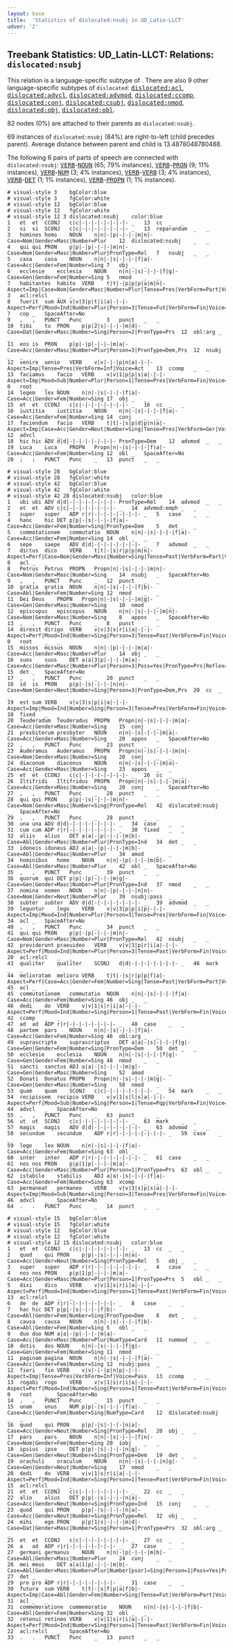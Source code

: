 ```yaml
---
layout: base
title:  'Statistics of dislocated:nsubj in UD_Latin-LLCT'
udver: '2'
---
```


## Treebank Statistics: UD_Latin-LLCT: Relations: `dislocated:nsubj`

This relation is a language-specific subtype of .
There are also 9 other language-specific subtypes of `dislocated`: <tt><a href="la_llct-dep-dislocated-acl.html">dislocated:acl</a></tt>, <tt><a href="la_llct-dep-dislocated-advcl.html">dislocated:advcl</a></tt>, <tt><a href="la_llct-dep-dislocated-advmod.html">dislocated:advmod</a></tt>, <tt><a href="la_llct-dep-dislocated-ccomp.html">dislocated:ccomp</a></tt>, <tt><a href="la_llct-dep-dislocated-conj.html">dislocated:conj</a></tt>, <tt><a href="la_llct-dep-dislocated-csubj.html">dislocated:csubj</a></tt>, <tt><a href="la_llct-dep-dislocated-nmod.html">dislocated:nmod</a></tt>, <tt><a href="la_llct-dep-dislocated-obj.html">dislocated:obj</a></tt>, <tt><a href="la_llct-dep-dislocated-obl.html">dislocated:obl</a></tt>.

82 nodes (0%) are attached to their parents as `dislocated:nsubj`.

69 instances of `dislocated:nsubj` (84%) are right-to-left (child precedes parent).
Average distance between parent and child is 13.4878048780488.

The following 6 pairs of parts of speech are connected with `dislocated:nsubj`: <tt><a href="la_llct-pos-VERB.html">VERB</a></tt>-<tt><a href="la_llct-pos-NOUN.html">NOUN</a></tt> (65; 79% instances), <tt><a href="la_llct-pos-VERB.html">VERB</a></tt>-<tt><a href="la_llct-pos-PRON.html">PRON</a></tt> (9; 11% instances), <tt><a href="la_llct-pos-VERB.html">VERB</a></tt>-<tt><a href="la_llct-pos-NUM.html">NUM</a></tt> (3; 4% instances), <tt><a href="la_llct-pos-VERB.html">VERB</a></tt>-<tt><a href="la_llct-pos-VERB.html">VERB</a></tt> (3; 4% instances), <tt><a href="la_llct-pos-VERB.html">VERB</a></tt>-<tt><a href="la_llct-pos-DET.html">DET</a></tt> (1; 1% instances), <tt><a href="la_llct-pos-VERB.html">VERB</a></tt>-<tt><a href="la_llct-pos-PROPN.html">PROPN</a></tt> (1; 1% instances).


~~~ conllu
# visual-style 3	bgColor:blue
# visual-style 3	fgColor:white
# visual-style 12	bgColor:blue
# visual-style 12	fgColor:white
# visual-style 12 3 dislocated:nsubj	color:blue
1	et	et	CCONJ	c|c|-|-|-|-|-|-|-|-	_	13	cc	_	_
2	si	si	SCONJ	c|c|-|-|-|-|-|-|-|-	_	13	reparandum	_	_
3	homines	homo	NOUN	n|n|-|p|-|-|-|m|n|-	Case=Nom|Gender=Masc|Number=Plur	12	dislocated:nsubj	_	_
4	qui	qui	PRON	p|p|-|p|-|-|-|m|n|-	Case=Nom|Gender=Masc|Number=Plur|PronType=Rel	7	nsubj	_	_
5	casa	casa	NOUN	n|n|-|s|-|-|-|f|a|-	Case=Acc|Gender=Fem|Number=Sing	7	obj	_	_
6	ecclesie	ecclesia	NOUN	n|n|-|s|-|-|-|f|g|-	Case=Gen|Gender=Fem|Number=Sing	5	nmod	_	_
7	habitantes	habito	VERB	t|t|-|p|p|p|a|m|n|-	Aspect=Imp|Case=Nom|Gender=Masc|Number=Plur|Tense=Pres|VerbForm=Part|Voice=Act	3	acl:relcl	_	_
8	fuerit	sum	AUX	v|v|3|p|t|i|a|-|-|-	Aspect=Perf|Mood=Ind|Number=Plur|Person=3|Tense=Fut|VerbForm=Fin|Voice=Act	7	cop	_	SpaceAfter=No
9	,	,	PUNCT	Punc	_	3	punct	_	_
10	tibi	tu	PRON	p|p|2|s|-|-|-|m|d|-	Case=Dat|Gender=Masc|Number=Sing|Person=2|PronType=Prs	12	obl:arg	_	_
11	eos	is	PRON	p|p|-|p|-|-|-|m|a|-	Case=Acc|Gender=Masc|Number=Plur|Person=3|PronType=Dem,Prs	12	nsubj	_	_
12	venire	uenio	VERB	v|v|-|-|p|n|a|-|-|-	Aspect=Imp|Tense=Pres|VerbForm=Inf|Voice=Act	13	ccomp	_	_
13	faciamus	facio	VERB	v|v|1|p|p|s|a|-|-|-	Aspect=Imp|Mood=Sub|Number=Plur|Person=1|Tense=Pres|VerbForm=Fin|Voice=Act	0	root	_	_
14	legem	lex	NOUN	n|n|-|s|-|-|-|f|a|-	Case=Acc|Gender=Fem|Number=Sing	17	obj	_	_
15	et	et	CCONJ	c|c|-|-|-|-|-|-|-|-	_	16	cc	_	_
16	iustitia	iustitia	NOUN	n|n|-|s|-|-|-|f|a|-	Case=Acc|Gender=Fem|Number=Sing	14	conj	_	_
17	faciendum	facio	VERB	t|t|-|s|p|d|p|n|a|-	Aspect=Imp|Case=Acc|Gender=Neut|Number=Sing|Tense=Pres|VerbForm=Ger|Voice=Pass	12	advcl	_	_
18	hic	hic	ADV	d|d|-|-|-|-|-|-|-|-	PronType=Dem	12	advmod	_	_
19	Luca	Luca	PROPN	Propn|n|-|s|-|-|-|f|a|-	Case=Acc|Gender=Fem|Number=Sing	12	obl	_	SpaceAfter=No
20	;	;	PUNCT	Punc	_	13	punct	_	_

~~~


~~~ conllu
# visual-style 28	bgColor:blue
# visual-style 28	fgColor:white
# visual-style 42	bgColor:blue
# visual-style 42	fgColor:white
# visual-style 42 28 dislocated:nsubj	color:blue
1	ubi	ubi	ADV	d|d|-|-|-|-|-|-|-|-	PronType=Rel	14	advmod	_	_
2	et	et	ADV	c|c|-|-|-|-|-|-|-|-	_	14	advmod:emph	_	_
3	super	super	ADP	r|r|-|-|-|-|-|-|-|-	_	5	case	_	_
4	hanc	hic	DET	p|p|-|s|-|-|-|f|a|-	Case=Acc|Gender=Fem|Number=Sing|PronType=Dem	5	det	_	_
5	commotationem	commutatio	NOUN	n|n|-|s|-|-|-|f|a|-	Case=Acc|Gender=Fem|Number=Sing	14	obl	_	_
6	sepe	saepe	ADV	d|d|-|-|-|-|-|-|-|-	_	7	advmod	_	_
7	dictus	dico	VERB	t|t|-|s|r|p|p|m|n|-	Aspect=Perf|Case=Nom|Gender=Masc|Number=Sing|Tense=Past|VerbForm=Part|Voice=Pass	8	acl	_	_
8	Petrus	Petrus	PROPN	Propn|n|-|s|-|-|-|m|n|-	Case=Nom|Gender=Masc|Number=Sing	14	nsubj	_	SpaceAfter=No
9	,	,	PUNCT	Punc	_	12	punct	_	_
10	gratia	gratia	NOUN	n|n|-|s|-|-|-|f|b|-	Case=Abl|Gender=Fem|Number=Sing	12	nmod	_	_
11	Dei	Deus	PROPN	Propn|n|-|s|-|-|-|m|g|-	Case=Gen|Gender=Masc|Number=Sing	10	nmod	_	_
12	episcopus	episcopus	NOUN	n|n|-|s|-|-|-|m|n|-	Case=Nom|Gender=Masc|Number=Sing	8	appos	_	SpaceAfter=No
13	,	,	PUNCT	Punc	_	8	punct	_	_
14	direxit	dirigo	VERB	v|v|3|s|r|i|a|-|-|-	Aspect=Perf|Mood=Ind|Number=Sing|Person=3|Tense=Past|VerbForm=Fin|Voice=Act	0	root	_	_
15	missos	missus	NOUN	n|n|-|p|-|-|-|m|a|-	Case=Acc|Gender=Masc|Number=Plur	14	obj	_	_
16	suos	suus	DET	a|a|3|p|-|-|-|m|a|-	Case=Acc|Gender=Masc|Number=Plur|Person=3|Poss=Yes|PronType=Prs|Reflex=Yes	15	det	_	SpaceAfter=No
17	,	,	PUNCT	Punc	_	20	punct	_	_
18	id	is	PRON	p|p|-|s|-|-|-|n|n|-	Case=Nom|Gender=Neut|Number=Sing|Person=3|PronType=Dem,Prs	20	cc	_	_
19	est	sum	VERB	v|v|3|s|p|i|a|-|-|-	Aspect=Imp|Mood=Ind|Number=Sing|Person=3|Tense=Pres|VerbForm=Fin|Voice=Act	18	fixed	_	_
20	Teuderadum	Teuderadus	PROPN	Propn|n|-|s|-|-|-|m|a|-	Case=Acc|Gender=Masc|Number=Sing	15	conj	_	_
21	presbiterum	presbyter	NOUN	n|n|-|s|-|-|-|m|a|-	Case=Acc|Gender=Masc|Number=Sing	20	appos	_	SpaceAfter=No
22	,	,	PUNCT	Punc	_	23	punct	_	_
23	Auderamus	Auderamus	PROPN	Propn|n|-|s|-|-|-|m|n|-	Case=Nom|Gender=Masc|Number=Sing	20	conj	_	_
24	diaconum	diaconus	NOUN	n|n|-|s|-|-|-|m|a|-	Case=Acc|Gender=Masc|Number=Sing	23	appos	_	_
25	et	et	CCONJ	c|c|-|-|-|-|-|-|-|-	_	26	cc	_	_
26	Iltifridi	Iltifridus	PROPN	Propn|n|-|s|-|-|-|m|a|-	Case=Acc|Gender=Masc|Number=Sing	20	conj	_	SpaceAfter=No
27	,	,	PUNCT	Punc	_	28	punct	_	_
28	qui	qui	PRON	p|p|-|s|-|-|-|m|n|-	Case=Nom|Gender=Masc|Number=Sing|PronType=Rel	42	dislocated:nsubj	_	SpaceAfter=No
29	,	,	PUNCT	Punc	_	28	punct	_	_
30	una	una	ADV	d|d|-|-|-|-|-|-|-|-	_	34	case	_	_
31	cum	cum	ADP	r|r|-|-|-|-|-|-|-|-	_	30	fixed	_	_
32	aliis	alius	DET	a|a|-|p|-|-|-|m|b|-	Case=Abl|Gender=Masc|Number=Plur|PronType=Ind	34	det	_	_
33	idoneis	idoneus	ADJ	a|a|-|p|-|-|-|m|b|-	Case=Abl|Gender=Masc|Number=Plur	34	amod	_	_
34	hominibus	homo	NOUN	n|n|-|p|-|-|-|m|b|-	Case=Abl|Gender=Masc|Number=Plur	42	obl	_	SpaceAfter=No
35	,	,	PUNCT	Punc	_	39	punct	_	_
36	quorum	qui	DET	p|p|-|p|-|-|-|m|g|-	Case=Gen|Gender=Masc|Number=Plur|PronType=Ind	37	nmod	_	_
37	nomina	nomen	NOUN	n|n|-|p|-|-|-|n|n|-	Case=Nom|Gender=Neut|Number=Plur	39	nsubj:pass	_	_
38	subter	subter	ADV	d|d|-|-|-|-|-|-|-|-	_	39	advmod	_	_
39	leguntur	lego	VERB	v|v|3|p|p|i|p|-|-|-	Aspect=Imp|Mood=Ind|Number=Plur|Person=3|Tense=Pres|VerbForm=Fin|Voice=Pass	34	acl	_	SpaceAfter=No
40	,	,	PUNCT	Punc	_	34	punct	_	_
41	qui	qui	PRON	p|p|-|p|-|-|-|m|n|-	Case=Nom|Gender=Masc|Number=Plur|PronType=Rel	42	nsubj	_	_
42	previderunt	praeuideo	VERB	v|v|3|p|r|i|a|-|-|-	Aspect=Perf|Mood=Ind|Number=Plur|Person=3|Tense=Past|VerbForm=Fin|Voice=Act	20	acl:relcl	_	_
43	qualiter	qualiter	SCONJ	d|d|-|-|-|-|-|-|-|-	_	46	mark	_	_
44	melioratam	melioro	VERB	t|t|-|s|r|p|p|f|a|-	Aspect=Perf|Case=Acc|Gender=Fem|Number=Sing|Tense=Past|VerbForm=Part|Voice=Pass	45	acl	_	_
45	commutationem	commutatio	NOUN	n|n|-|s|-|-|-|f|a|-	Case=Acc|Gender=Fem|Number=Sing	46	obj	_	_
46	dedi	do	VERB	v|v|1|s|r|i|a|-|-|-	Aspect=Perf|Mood=Ind|Number=Sing|Person=1|Tense=Past|VerbForm=Fin|Voice=Act	42	ccomp	_	_
47	ad	ad	ADP	r|r|-|-|-|-|-|-|-|-	_	48	case	_	_
48	partem	pars	NOUN	n|n|-|s|-|-|-|f|a|-	Case=Acc|Gender=Fem|Number=Sing	46	obl:arg	_	_
49	suprascripte	suprascriptus	DET	a|a|-|s|-|-|-|f|g|-	Case=Gen|Gender=Fem|Number=Sing|PronType=Dem	50	det	_	_
50	ecclesie	ecclesia	NOUN	n|n|-|s|-|-|-|f|g|-	Case=Gen|Gender=Fem|Number=Sing	48	nmod	_	_
51	sancti	sanctus	ADJ	a|a|-|s|-|-|-|m|g|-	Case=Gen|Gender=Masc|Number=Sing	52	amod	_	_
52	Donati	Donatus	PROPN	Propn|n|-|s|-|-|-|m|g|-	Case=Gen|Gender=Masc|Number=Sing	50	nmod	_	_
53	quam	quam	SCONJ	c|c|-|-|-|-|-|-|-|-	_	54	mark	_	_
54	recipissem	recipio	VERB	v|v|1|s|l|s|a|-|-|-	Aspect=Perf|Mood=Sub|Number=Sing|Person=1|Tense=Pqp|VerbForm=Fin|Voice=Act	44	advcl	_	SpaceAfter=No
55	,	,	PUNCT	Punc	_	63	punct	_	_
56	ut	ut	SCONJ	c|c|-|-|-|-|-|-|-|-	_	63	mark	_	_
57	magis	magis	ADV	d|d|-|-|-|-|-|-|-|-	_	63	advmod	_	_
58	secundum	secundum	ADP	r|r|-|-|-|-|-|-|-|-	_	59	case	_	_
59	lege	lex	NOUN	n|n|-|s|-|-|-|f|a|-	Case=Acc|Gender=Fem|Number=Sing	63	obl	_	_
60	inter	inter	ADP	r|r|-|-|-|-|-|-|-|-	_	61	case	_	_
61	nos	nos	PRON	p|p|1|p|-|-|-|m|a|-	Case=Acc|Gender=Masc|Number=Plur|Person=1|PronType=Prs	63	obl	_	_
62	istabile	stabilis	ADJ	a|a|-|s|-|-|-|f|a|-	Case=Acc|Gender=Fem|Number=Sing	63	xcomp	_	_
63	permaneat	permaneo	VERB	v|v|3|s|p|s|a|-|-|-	Aspect=Imp|Mood=Sub|Number=Sing|Person=3|Tense=Pres|VerbForm=Fin|Voice=Act	46	advcl	_	SpaceAfter=No
64	.	.	PUNCT	Punc	_	14	punct	_	_

~~~


~~~ conllu
# visual-style 15	bgColor:blue
# visual-style 15	fgColor:white
# visual-style 12	bgColor:blue
# visual-style 12	fgColor:white
# visual-style 12 15 dislocated:nsubj	color:blue
1	et	et	CCONJ	c|c|-|-|-|-|-|-|-|-	_	13	cc	_	_
2	quod	qui	PRON	p|p|-|s|-|-|-|n|a|-	Case=Acc|Gender=Neut|Number=Sing|PronType=Rel	5	obj	_	_
3	super	super	ADP	r|r|-|-|-|-|-|-|-|-	_	4	case	_	_
4	nos	nos	PRON	p|p|1|p|-|-|-|m|a|-	Case=Acc|Gender=Masc|Number=Plur|Person=1|PronType=Prs	5	obl	_	_
5	dixi	dico	VERB	v|v|1|s|r|i|a|-|-|-	Aspect=Perf|Mood=Ind|Number=Sing|Person=1|Tense=Past|VerbForm=Fin|Voice=Act	13	acl:relcl	_	_
6	de	de	ADP	r|r|-|-|-|-|-|-|-|-	_	8	case	_	_
7	hac	hic	DET	p|p|-|s|-|-|-|f|b|-	Case=Abl|Gender=Fem|Number=Sing|PronType=Dem	8	det	_	_
8	causa	causa	NOUN	n|n|-|s|-|-|-|f|b|-	Case=Abl|Gender=Fem|Number=Sing	5	obl	_	_
9	duo	duo	NUM	a|a|-|p|-|-|-|m|a|-	Case=Acc|Gender=Masc|Number=Plur|NumType=Card	11	nummod	_	_
10	dotis	dos	NOUN	n|n|-|s|-|-|-|f|g|-	Case=Gen|Gender=Fem|Number=Sing	11	nmod	_	_
11	paginam	pagina	NOUN	n|n|-|s|-|-|-|f|a|-	Case=Acc|Gender=Fem|Number=Sing	12	nsubj:pass	_	_
12	fieri	fio	VERB	v|v|-|-|p|n|p|-|-|-	Aspect=Imp|Tense=Pres|VerbForm=Inf|Voice=Pass	13	ccomp	_	_
13	rogabi	rogo	VERB	v|v|1|s|r|i|a|-|-|-	Aspect=Perf|Mood=Ind|Number=Sing|Person=1|Tense=Past|VerbForm=Fin|Voice=Act	0	root	_	SpaceAfter=No
14	,	,	PUNCT	Punc	_	15	punct	_	_
15	unam	unus	NUM	p|p|-|s|-|-|-|f|a|-	Case=Acc|Gender=Fem|Number=Sing|NumType=Card	12	dislocated:nsubj	_	_
16	quod	qui	PRON	p|p|-|s|-|-|-|n|a|-	Case=Acc|Gender=Neut|Number=Sing|PronType=Rel	20	obj	_	_
17	pars	pars	NOUN	n|n|-|s|-|-|-|f|n|-	Case=Nom|Gender=Fem|Number=Sing	20	iobj	_	_
18	ipsius	ipse	DET	p|p|-|s|-|-|-|n|g|-	Case=Gen|Gender=Neut|Number=Sing|PronType=Dem	19	det	_	_
19	orachuli	oraculum	NOUN	n|n|-|s|-|-|-|n|g|-	Case=Gen|Gender=Neut|Number=Sing	17	nmod	_	_
20	dedi	do	VERB	v|v|1|s|r|i|a|-|-|-	Aspect=Perf|Mood=Ind|Number=Sing|Person=1|Tense=Past|VerbForm=Fin|Voice=Act	15	acl:relcl	_	_
21	et	et	CCONJ	c|c|-|-|-|-|-|-|-|-	_	22	cc	_	_
22	alio	alius	DET	p|p|-|s|-|-|-|n|a|-	Case=Acc|Gender=Neut|Number=Sing|PronType=Ind	15	conj	_	_
23	quod	qui	PRON	p|p|-|s|-|-|-|n|a|-	Case=Acc|Gender=Neut|Number=Sing|PronType=Rel	32	obj	_	_
24	mihi	ego	PRON	p|p|1|s|-|-|-|m|d|-	Case=Dat|Gender=Masc|Number=Sing|Person=1|PronType=Prs	32	obl:arg	_	_
25	et	et	CCONJ	c|c|-|-|-|-|-|-|-|-	_	27	cc	_	_
26	a	ad	ADP	r|r|-|-|-|-|-|-|-|-	_	27	case	_	_
27	germani	germanus	NOUN	n|n|-|p|-|-|-|m|b|-	Case=Abl|Gender=Masc|Number=Plur	24	conj	_	_
28	mei	meus	DET	a|a|1|p|-|-|-|m|b|-	Case=Abl|Gender=Masc|Number=Plur|Number[psor]=Sing|Person=1|Poss=Yes|PronType=Prs	27	det	_	_
29	pro	pro	ADP	r|r|-|-|-|-|-|-|-|-	_	31	case	_	_
30	futura	sum	VERB	t|t|-|s|f|p|a|f|b|-	Aspect=Imp|Case=Abl|Gender=Fem|Number=Sing|Tense=Fut|VerbForm=Part|Voice=Act	31	acl	_	_
31	commemoratione	commemoratio	NOUN	n|n|-|s|-|-|-|f|b|-	Case=Abl|Gender=Fem|Number=Sing	32	obl	_	_
32	retenui	retineo	VERB	v|v|1|s|r|i|a|-|-|-	Aspect=Perf|Mood=Ind|Number=Sing|Person=1|Tense=Past|VerbForm=Fin|Voice=Act	22	acl:relcl	_	SpaceAfter=No
33	.	.	PUNCT	Punc	_	13	punct	_	_

~~~


